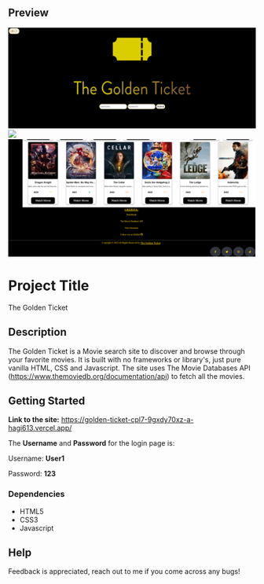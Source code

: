 ## Preview

<img src="gt  login.png">
<img src="gt main.png">
<img src="gt main 2.png">

# Project Title

The Golden Ticket

## Description

The Golden Ticket is a Movie search site to discover and browse through your favorite movies. It is built with no frameworks or library's, just pure vanilla HTML, CSS and Javascript. The site uses The Movie Databases API (https://www.themoviedb.org/documentation/api) to fetch all the movies.

## Getting Started

**Link to the site:** https://golden-ticket-cpl7-9gxdy70xz-a-hagi613.vercel.app/

The **Username** and **Password** for the login page is:

Username: **User1**

Password: **123**

### Dependencies

- HTML5
- CSS3
- Javascript

## Help

Feedback is appreciated, reach out to me if you come across any bugs!
